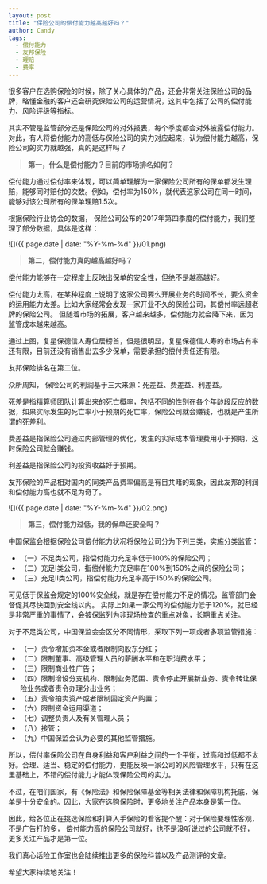 ```yaml
---
layout: post
title: "保险公司的偿付能力越高越好吗？"
author: Candy
tags: 
  - 偿付能力
  - 友邦保险 
  - 理赔 
  - 费率
---
```


很多客户在选购保险的时候，除了关心具体的产品，还会非常关注保险公司的品牌，略懂金融的客户还会研究保险公司的运营情况，这其中包括了公司的偿付能力、风险评级等指标。

其实不管是监管部分还是保险公司的对外报表，每个季度都会对外披露偿付能力。对此，有人将偿付能力的高低与保险公司的实力对应起来，认为偿付能力越高，保险公司的实力就越强，真的是这样吗？

> **第一，什么是偿付能力？目前的市场排名如何？**

偿付能力通过偿付率来体现，可以简单理解为一家保险公司所有的保单都发生理赔，能够同时赔付的次数。例如，偿付率为150%，就代表这家公司在同一时间，能够对该公司所有的保单理赔1.5次。

根据保险行业协会的数据， 保险公司公布的2017年第四季度的偿付能力，我们整理了部分数据，具体是这样：

![]({{ page.date | date: "%Y-%m-%d" }}/01.png)

> **第二，偿付能力真的越高越好吗？**

偿付能力能够在一定程度上反映出保单的安全性，但绝不是越高越好。

偿付能力太高，在某种程度上说明了这家公司要么开展业务的时间不长，要么资金的运用能力太差。比如大家经常会发现一家开业不久的保险公司，其偿付率远超老牌的保险公司。 但随着市场的拓展，客户越来越多，偿付能力就会降下来，因为监管成本越来越高。

通过上图，复星保德信人寿位居榜首，但是很明显，复星保德信人寿的市场占有率还有限，目前还没有销售出去多少保单，需要承担的偿付责任还有限。

友邦保险排名在第二位。

众所周知， 保险公司的利润基于三大来源：死差益、费差益、利差益。

死差是指精算师团队计算出来的死亡概率，包括不同的性别在各个年龄段反应的数据，如果实际发生的死亡率小于预期的死亡率，保险公司就会赚钱，也就是产生所谓的死差利。

费差益是指保险公司通过内部管理的优化，发生的实际成本管理费用小于预期，这时保险公司就会赚钱。

利差益是指保险公司的投资收益好于预期。

友邦保险的产品相对国内的同类产品费率偏高是有目共睹的现象，因此友邦的利润和偿付能力高也就不足为奇了。

![]({{ page.date | date: "%Y-%m-%d" }}/02.png)

> **第三，偿付能力过低，我的保单还安全吗？**

中国保监会根据保险公司偿付能力状况将保险公司分为下列三类，实施分类监管：

- （一）不足类公司，指偿付能力充足率低于100%的保险公司；
- （二）充足I类公司，指偿付能力充足率在100%到150%之间的保险公司；
- （三）充足II类公司，指偿付能力充足率高于150%的保险公司。

可见低于保监会规定的100%安全线，就是存在偿付能力不足的情况，监管部门会督促其尽快回到安全线以内。 实际上如果一家公司的偿付能力低于120%，就已经是非常严重的事情了，会被保监列为非现场检查的重点对象，长期重点关注。

对于不足类公司，中国保监会会区分不同情形，采取下列一项或者多项监管措施：

- （一）责令增加资本金或者限制向股东分红；
- （二）限制董事、高级管理人员的薪酬水平和在职消费水平；
- （三）限制商业性广告；
- （四）限制增设分支机构、限制业务范围、责令停止开展新业务、责令转让保险业务或者责令办理分出业务；
- （五）责令拍卖资产或者限制固定资产购置；
- （六）限制资金运用渠道；
- （七）调整负责人及有关管理人员；
- （八）接管；
- （九）中国保监会认为必要的其他监管措施。

所以，偿付率保险公司在自身利益和客户利益之间的一个平衡，过高和过低都不太好。合理、适当、稳定的偿付能力，更能反映一家公司的风险管理水平，只有在这里基础上，不错的偿付能力才能体现保险公司的实力。

不过，在咱们国家，有《保险法》和保险保障基金等相关法律和保障机构托底，保单是十分安全的。因此，大家在选购保险时，更多地关注产品本身是第一位。

因此，给各位正在挑选保险和打算入手保险的看客提个醒：对于保险要理性客观，不是广告打的多， 偿付能力高的保险公司就好，也不是没听说过的公司就不好， 更多关注产品才是第一位。

我们真心话险工作室也会陆续推出更多的保险科普以及产品测评的文章。

希望大家持续地关注！
